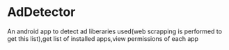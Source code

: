 # AdDetector
An android app to detect ad liberaries used(web scrapping is performed to get this list),get list of installed apps,view permissions of each app
